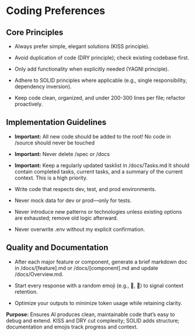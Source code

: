 # Coding Preferences

## Core Principles

- Always prefer simple, elegant solutions (KISS principle).

- Avoid duplication of code (DRY principle); check existing codebase first.

- Only add functionality when explicitly needed (YAGNI principle).

- Adhere to SOLID principles where applicable (e.g., single responsibility, dependency inversion).

- Keep code clean, organized, and under 200-300 lines per file; refactor proactively.

## Implementation Guidelines

- **Important:** All new code should be added to the root! No code in /source should never be touched

- **Important:** Never delete /spec or /docs

- **Important:** Keep a regularly updated tasklist in /docs/Tasks.md It should contain completed tasks, current tasks, and a summary of the current context. This is a high priority.

- Write code that respects dev, test, and prod environments.
  
- Never mock data for dev or prod—only for tests.
  
- Never introduce new patterns or technologies unless existing options are exhausted; remove old logic afterward.
  
- Never overwrite .env without my explicit confirmation.

## Quality and Documentation

- After each major feature or component, generate a brief markdown doc in /docs/[feature].md or /docs/[component].md and update /docs/Overview.md.

- Start every response with a random emoji (e.g., 🐳, 🌟) to signal context retention.

- Optimize your outputs to minimize token usage while retaining clarity.

**Purpose:** Ensures AI produces clean, maintainable code that’s easy to debug and extend. KISS and DRY cut complexity; SOLID adds structure; documentation and emojis track progress and context.